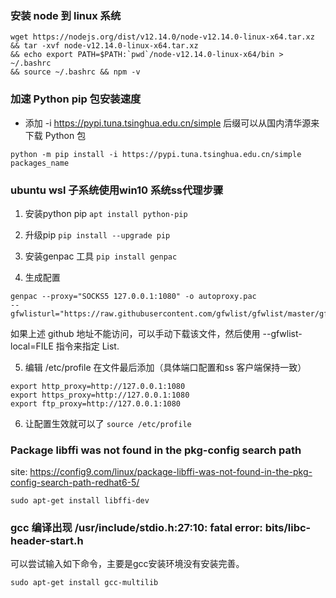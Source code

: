 ### 安装 node 到 linux 系统

```
wget https://nodejs.org/dist/v12.14.0/node-v12.14.0-linux-x64.tar.xz 
&& tar -xvf node-v12.14.0-linux-x64.tar.xz 
&& echo export PATH=$PATH:`pwd`/node-v12.14.0-linux-x64/bin > ~/.bashrc 
&& source ~/.bashrc && npm -v
```

### 加速 Python pip 包安装速度

- 添加 -i https://pypi.tuna.tsinghua.edu.cn/simple 后缀可以从国内清华源来下载 Python 包

`
python -m pip install -i https://pypi.tuna.tsinghua.edu.cn/simple packages_name
`

### ubuntu wsl 子系统使用win10 系统ss代理步骤

1. 安装python pip
`
apt install python-pip
 `
 
2. 升级pip
`
pip install --upgrade pip
`

3. 安装genpac 工具
`
pip install genpac
 `
 
4. 生成配置

```
genpac --proxy="SOCKS5 127.0.0.1:1080" -o autoproxy.pac 
--gfwlisturl="https://raw.githubusercontent.com/gfwlist/gfwlist/master/gfwlist.txt"
```

如果上述 github 地址不能访问，可以手动下载该文件，然后使用 --gfwlist-local=FILE 指令来指定 List.

5. 编辑 /etc/profile 在文件最后添加（具体端口配置和ss 客户端保持一致）

```
export http_proxy=http://127.0.0.1:1080
export https_proxy=http://127.0.0.1:1080
export ftp_proxy=http://127.0.0.1:1080
```

6. 让配置生效就可以了
`
source /etc/profile 
`

### Package libffi was not found in the pkg-config search path

site:
https://config9.com/linux/package-libffi-was-not-found-in-the-pkg-config-search-path-redhat6-5/

```
sudo apt-get install libffi-dev
```

### gcc 编译出现 /usr/include/stdio.h:27:10: fatal error: bits/libc-header-start.h

可以尝试输入如下命令，主要是gcc安装环境没有安装完善。

```
sudo apt-get install gcc-multilib
```


